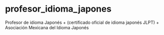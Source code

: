 # profesor_idioma_japones
Profesor de idioma Japonés + (certificado oficial de idioma japonés JLPT) + Asociación Mexicana del Idioma Japonés  
